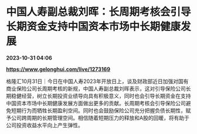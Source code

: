 # 中国人寿副总裁刘晖：长周期考核会引导长期资金支持中国资本市场中长期健康发展

**2023-10-31 04:06**

**https://www.gelonghui.com/live/1273169**

格隆汇10月31日｜今日在中国人寿2023年开放日上，谈及财政部近日加强对国有商业保险公司长周期考核的新规，中国人寿副总裁刘晖表示，这对引导保险公司长期稳健经营，树立长期投资业绩导向具有积极意义，同时也会引导长期资金在支持中国资本市场中长期健康发展方面做出更多的贡献。长周期考核会引导保险公司避免短期行为而牺牲长期盈利空间。同时也会鼓励保险公司充分把握负债长期性，赋予公司跨周期的长期管理空间。相信随着短期压力的释放和A股的回暖，将有助于公司投资收益水平向上产生弹性。